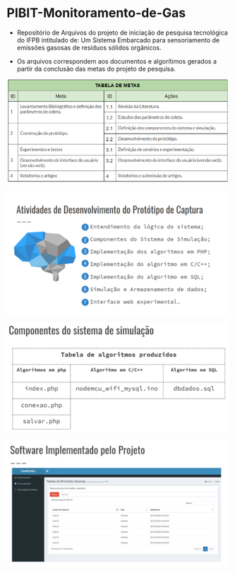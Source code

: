 # PIBIT-Monitoramento-de-Gas
- Repositório de Arquivos do projeto de iniciação de pesquisa tecnológica do IFPB intitulado de: Um Sistema Embarcado para sensoriamento de emissões gasosas de resíduos sólidos orgânicos.

- Os arquivos correspondem aos documentos e algorítimos gerados a partir da conclusão das metas do projeto de pesquisa.

![tabela-de-metas](tabela-metas.png)


![desenvolvimento-prototipo](atividades-prototipo.png)

![algoritmos-produzidos](tabela-algoritmos.png)

![user-interface](interface-definitiva-pibit.png)



